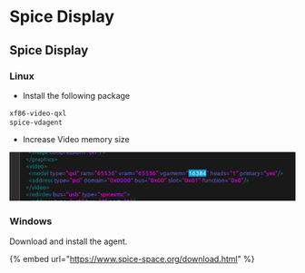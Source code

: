 # Spice Display

## Spice Display

### Linux

* Install the following package 

```text
xf86-video-qxl 
spice-vdagent
```

* Increase Video memory size 

![](../../../.gitbook/assets/image%20%28197%29.png)

### Windows

Download and install the agent.

{% embed url="https://www.spice-space.org/download.html" %}

